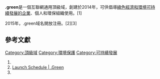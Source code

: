 **.green**是一個互聯網通用頂級域，創建於2014年，可供倡導[綠色經濟和環境](https://zh.wikipedia.org/wiki/綠色經濟 "wikilink")[可持續發展的企業](https://zh.wikipedia.org/wiki/可持續發展 "wikilink")、個人和環保組織使用。\[1\]

2015年，.green域名開放注冊。\[2\]\[3\]

## 參考文獻

[Category:頂級域](https://zh.wikipedia.org/wiki/Category:頂級域 "wikilink")
[Category:環境保護](https://zh.wikipedia.org/wiki/Category:環境保護 "wikilink")
[Category:可持續發展](https://zh.wikipedia.org/wiki/Category:可持續發展 "wikilink")

1.
2.  [Launch Schedule |
    .Green](https://web.archive.org/web/20150201111714/http://www.going.green/launch-schedule)
3.
